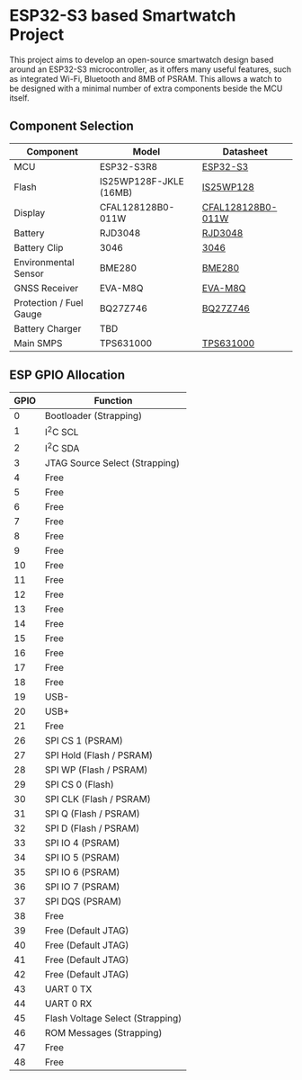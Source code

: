 ESP32-S3 based Smartwatch Project
=================================

This project aims to develop an open-source smartwatch design based around an ESP32-S3 microcontroller, as it offers many useful features, such as integrated Wi-Fi, Bluetooth and 8MB of PSRAM.  This allows a watch to be designed with a minimal number of extra components beside the MCU itself.

Component Selection
-------------------

| Component | Model | Datasheet |
|-----------|-------|-----------|
| MCU | ESP32-S3R8 | [ESP32-S3](https://www.espressif.com/sites/default/files/documentation/esp32-s3_datasheet_en.pdf) |
| Flash | IS25WP128F-JKLE (16MB) | [IS25WP128](https://www.issi.com/WW/pdf/25LP-WP128F.pdf) |
| Display | CFAL128128B0-011W | [CFAL128128B0-011W](https://www.crystalfontz.com/products/document/3814/CFAL128128B0-011W_Datasheet.pdf) |
| Battery | RJD3048 | [RJD3048](https://www.mouser.com/datasheet/2/88/RJD-2944769.pdf) |
| Battery Clip | 3046 | [3046](https://www.mouser.com/datasheet/2/215/3046-1947340.pdf) |
| Environmental Sensor | BME280 | [BME280](https://www.mouser.com/datasheet/2/783/bst_bme280_ds002-2238172.pdf) |
| GNSS Receiver | EVA-M8Q | [EVA-M8Q](https://www.mouser.com/datasheet/2/1025/EVA_M8_FW3_DataSheet__UBX_16014189_-2010107.pdf) |
| Protection / Fuel Gauge | BQ27Z746 | [BQ27Z746](https://www.ti.com/lit/ds/symlink/bq27z746.pdf) |
| Battery Charger | TBD | |
| Main SMPS | TPS631000 | [TPS631000](https://www.ti.com/lit/ds/symlink/tps631000.pdf) |

ESP GPIO Allocation
-------------------
| GPIO | Function |
|------|----------|
| 0 | Bootloader (Strapping) |
| 1 | I<sup>2</sup>C SCL |
| 2 | I<sup>2</sup>C SDA |
| 3 | JTAG Source Select (Strapping) |
| 4 | Free |
| 5 | Free |
| 6 | Free |
| 7 | Free |
| 8 | Free |
| 9 | Free |
| 10 | Free |
| 11 | Free |
| 12 | Free |
| 13 | Free |
| 14 | Free |
| 15 | Free |
| 16 | Free |
| 17 | Free |
| 18 | Free |
| 19 | USB- |
| 20 | USB+ |
| 21 | Free |
| 26 | SPI CS 1 (PSRAM) |
| 27 | SPI Hold (Flash / PSRAM) |
| 28 | SPI WP (Flash / PSRAM) |
| 29 | SPI CS 0 (Flash) |
| 30 | SPI CLK (Flash / PSRAM) |
| 31 | SPI Q (Flash / PSRAM) |
| 32 | SPI D (Flash / PSRAM) |
| 33 | SPI IO 4 (PSRAM) |
| 34 | SPI IO 5 (PSRAM) |
| 35 | SPI IO 6 (PSRAM) |
| 36 | SPI IO 7 (PSRAM) |
| 37 | SPI DQS (PSRAM) |
| 38 | Free |
| 39 | Free (Default JTAG) |
| 40 | Free (Default JTAG) |
| 41 | Free (Default JTAG) |
| 42 | Free (Default JTAG) |
| 43 | UART 0 TX |
| 44 | UART 0 RX |
| 45 | Flash Voltage Select (Strapping) |
| 46 | ROM Messages (Strapping) |
| 47 | Free |
| 48 | Free |
